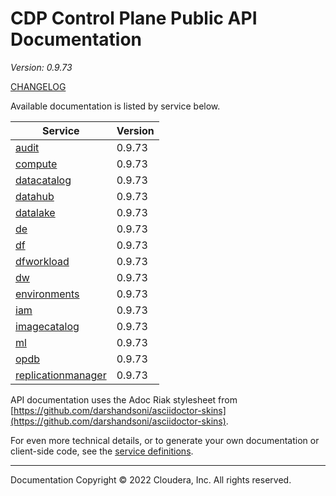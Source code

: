 # CDP Control Plane Public API Documentation

*Version: 0.9.73*

[CHANGELOG](CHANGELOG.md)

Available documentation is listed by service below.

| Service | Version |
| --- | --- |
| [audit](./audit/index.html) | 0.9.73 |
| [compute](./compute/index.html) | 0.9.73 |
| [datacatalog](./datacatalog/index.html) | 0.9.73 |
| [datahub](./datahub/index.html) | 0.9.73 |
| [datalake](./datalake/index.html) | 0.9.73 |
| [de](./de/index.html) | 0.9.73 |
| [df](./df/index.html) | 0.9.73 |
| [dfworkload](./dfworkload/index.html) | 0.9.73 |
| [dw](./dw/index.html) | 0.9.73 |
| [environments](./environments/index.html) | 0.9.73 |
| [iam](./iam/index.html) | 0.9.73 |
| [imagecatalog](./imagecatalog/index.html) | 0.9.73 |
| [ml](./ml/index.html) | 0.9.73 |
| [opdb](./opdb/index.html) | 0.9.73 |
| [replicationmanager](./replicationmanager/index.html) | 0.9.73 |

API documentation uses the Adoc Riak stylesheet from
[https://github.com/darshandsoni/asciidoctor-skins](https://github.com/darshandsoni/asciidoctor-skins).

For even more technical details, or to generate your own documentation or client-side code, see the
[service definitions](swagger/).

----

Documentation Copyright © 2022 Cloudera, Inc. All rights reserved.

